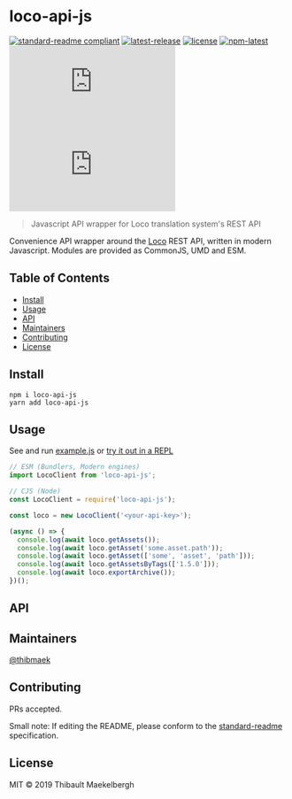 # loco-api-js

[![standard-readme compliant](https://img.shields.io/badge/standard--readme-OK-green.svg)](https://github.com/RichardLitt/standard-readme)
[![latest-release](https://badgen.net/github/release/thibmaek/loco-api-js)](https://github.com/thibmaek/loco-api-js)
[![license](https://badgen.net/github/license/thibmaek/loco-api-js)](https://github.com/thibmaek/loco-api-js/LICENSE)
[![npm-latest](https://badgen.net/npm/v/loco-api-js)](https://www.npmjs.com/package/loco-api-js)
[![size-cjs](https://badgen.net/badgesize/normal/https://unpkg.com/loco-api-js/dist/index.js)](https://unpkg.com/loco-api-js/dist/index.js)
[![size-es](https://badgen.net/badgesize/normal/https://unpkg.com/loco-api-js/dist/index.es.js)](https://unpkg.com/loco-api-js/dist/index.es.js)

> Javascript API wrapper for Loco translation system&#39;s REST API

Convenience API wrapper around the [Loco](https://localise.biz) REST API, written in modern Javascript.
Modules are provided as CommonJS, UMD and ESM.

## Table of Contents

- [Install](#install)
- [Usage](#usage)
- [API](#api)
- [Maintainers](#maintainers)
- [Contributing](#contributing)
- [License](#license)

## Install

```console
npm i loco-api-js
yarn add loco-api-js
```

## Usage

See and run [example.js](https://github.com/thibmaek/loco-api-js/example.js) or [try it out in a REPL](https://repl.it/@thibmaek/node-loco-api-js-demo)

```js
// ESM (Bundlers, Modern engines)
import LocoClient from 'loco-api-js';

// CJS (Node)
const LocoClient = require('loco-api-js');

const loco = new LocoClient('<your-api-key>');

(async () => {
  console.log(await loco.getAssets());
  console.log(await loco.getAsset('some.asset.path'));
  console.log(await loco.getAsset(['some', 'asset', 'path']));
  console.log(await loco.getAssetsByTags(['1.5.0']));
  console.log(await loco.exportArchive());
})();
```

## API

## Maintainers

[@thibmaek](https://github.com/thibmaek)

## Contributing

PRs accepted.

Small note: If editing the README, please conform to the [standard-readme](https://github.com/RichardLitt/standard-readme) specification.

## License

MIT © 2019 Thibault Maekelbergh
